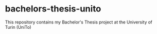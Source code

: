 # bachelors-thesis-unito
This repository contains my Bachelor's Thesis project at the University of Turin (UniTo)
